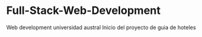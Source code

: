 # Full-Stack-Web-Development
Web development universidad austral
Inicio del proyecto de guia de hoteles

